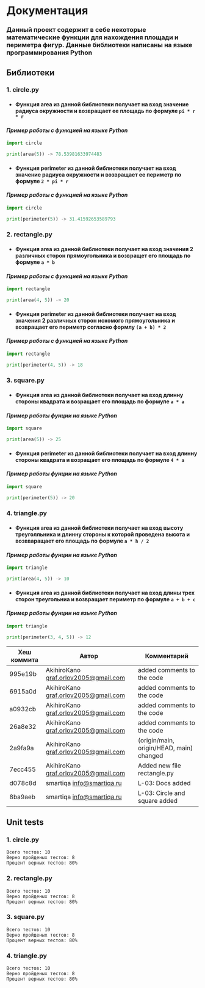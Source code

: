 # Документация

### Данный проект содержит в себе некоторые математические функции для нахождения площади и периметра фигур. Данные библиотеки написаны на языке программирования Python

## Библиотеки

### 1. circle.py

+ #### Функция area из данной библиотеки получает на вход значение радиуса окружности и возвращает ее площадь по формуле `pi * r * r`

#### *Пример работы с функцией на языке Python*

```python
import circle

print(area(5)) -> 78.53981633974483
```

+ #### Функция perimeter из данной библиотеки получает на вход значение радиуса окружности и возвращает ее периметр по формуле `2 * pi * r`

#### *Пример работы с функцией на языке Python*

```python
import circle

print(perimeter(5)) -> 31.41592653589793
```

### 2. rectangle.py

+ #### Функция area из данной библиотеки получает на вход значения 2 различных сторон прямоугольника и возвращет его площадь по формуле `a * b`

#### *Пример работы с функцией на языке Python*

```python
import rectangle

print(area(4, 5)) -> 20
```

+ #### Функция perimeter из данной библиотеки получает на вход значения 2 различных сторон искомого прямоугольника и возвращает его периметр согласно формлу `(a + b) * 2`

#### *Пример работы с функцией на языке Python* 

```python
import rectangle 

print(perimeter(4, 5)) -> 18
```

### 3. square.py

+ #### Функция area из данной библиотеки получает на вход длинну стороны квадрата и возращает его площадь по формуле `a * a`

#### *Пример работы фунции на языке Python*

```python
import square

print(area(5)) -> 25
```

+ #### Функция perimeter из данной библиотеки получает на вход длинну стороны квадрата и возращает его площадь по формуле `4 * a`

#### *Пример работы фунции на языке Python*

```python
import square

print(perimeter(5)) -> 20
```

### 4. triangle.py
+ #### Функция area из данной библиотеки получает на вход высоту треуголльника и длинну стороны к которой проведена высота и возвваращает его площадь по формуле `a * h / 2`

#### *Пример работы фунции на языке Python*

```python
import triangle

print(area(4, 5)) -> 10
```

+ #### Функция area из данной библиотеки получает на вход длины трех сторон треугольниа и возвращает периметр по формуле `a + b + c`

#### *Пример работы фунции на языке Python*

```python
import triangle

print(perimeter(3, 4, 5)) -> 12
```

| Хеш коммита | Автор                                | Комментарий                              |
|-------------|--------------------------------------|------------------------------------------|
| 995e19b     | AkihiroKano graf.orlov2005@gmail.com | added comments to the code               |
| 6915a0d     | AkihiroKano graf.orlov2005@gmail.com | added comments to the code               |
| a0932cb     | AkihiroKano graf.orlov2005@gmail.com | added comments to the code               |
| 26a8e32     | AkihiroKano graf.orlov2005@gmail.com | added comments to the code               |
| 2a9fa9a     | AkihiroKano graf.orlov2005@gmail.com | (origin/main, origin/HEAD, main) changed |
| 7ecc455     | AkihiroKano graf.orlov2005@gmail.com | Added new file rectangle.py              |
| d078c8d     | smartiqa info@smartiqa.ru            | L-03: Docs added                         |
| 8ba9aeb     | smartiqa info@smartiqa.ru            | L-03: Circle and square added            |


## Unit tests

### 1. circle.py
```angular2html
Всего тестов: 10
Верно пройденых тестов: 8
Процент верных тестов: 80%
```
### 2. rectangle.py
```angular2html
Всего тестов: 10
Верно пройденых тестов: 8
Процент верных тестов: 80%
```
### 3. square.py
```angular2html
Всего тестов: 10
Верно пройденых тестов: 8
Процент верных тестов: 80%
```
### 4. triangle.py
```angular2html
Всего тестов: 10
Верно пройденых тестов: 8
Процент верных тестов: 80%
```